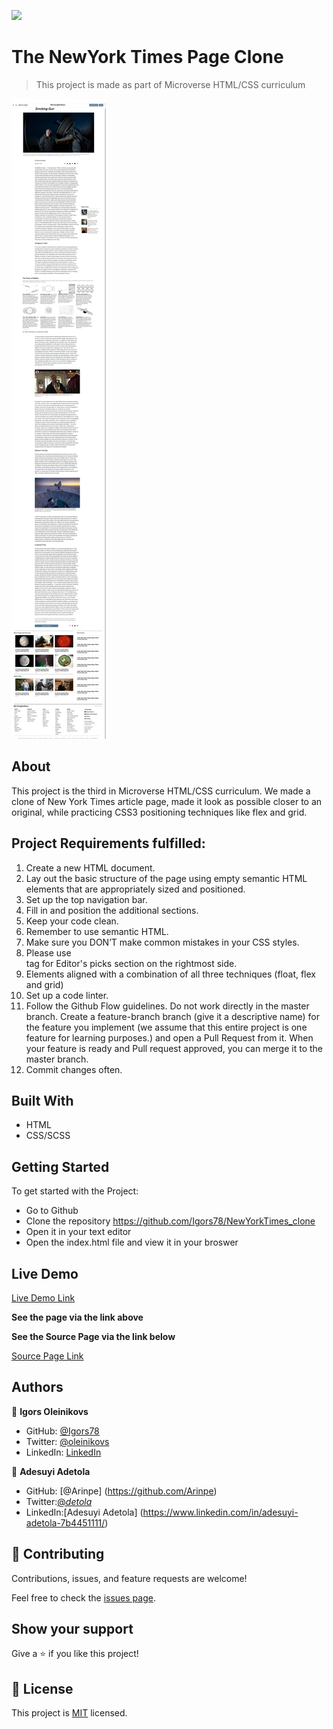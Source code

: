 ![](https://img.shields.io/badge/Microverse-blueviolet)

# The NewYork Times Page Clone

> This project is made as part of Microverse HTML/CSS curriculum

![screenshot](./img/fullsizescreenshot.png)

## About

This project is the third in Microverse HTML/CSS curriculum. We made a clone of New York Times article page, made it look as possible closer to an original, while practicing CSS3 positioning techniques like flex and grid. 

## Project Requirements fulfilled:

1. Create a new HTML document.
2. Lay out the basic structure of the page using empty semantic HTML elements that are appropriately sized and positioned.
3. Set up the top navigation bar.
4. Fill in and position the additional sections.
5. Keep your code clean.
6. Remember to use semantic HTML.
7. Make sure you DON’T make common mistakes in your CSS styles.
8. Please use <aside> tag for Editor's picks section on the rightmost side.
9. Elements aligned with a combination of all three techniques (float, flex and grid)
10. Set up a code linter.
11. Follow the Github Flow guidelines.
    Do not work directly in the master branch. Create a feature-branch branch (give it a descriptive name) for the feature you implement (we assume that this entire project is one feature for learning purposes.) and open a Pull Request from it. When your feature is ready and Pull request approved, you can merge it to the master branch.
12. Commit changes often.

## Built With

- HTML
- CSS/SCSS

## Getting Started

To get started with the Project:
- Go to Github
- Clone the repository https://github.com/Igors78/NewYorkTimes_clone
- Open it in your text editor 
- Open the index.html file and view it in your broswer

## Live Demo

[Live Demo Link](https://igors78.github.io/NewYorkTimes_clone/)

**See the page via the link above**

**See the Source Page via the link below**

[Source Page Link](https://www.nytimes.com/2014/03/18/science/space/detection-of-waves-in-space-buttresses-landmark-theory-of-big-bang.html?_r=0)

## Authors

👤 **Igors Oleinikovs**

- GitHub: [@Igors78](https://github.com/Igors78)
- Twitter: [@oleinikovs](https://twitter.com/oleinikovs)
- LinkedIn: [LinkedIn](https://www.linkedin.com/in/igors-oleinikovs-17a10958/)

👤 **Adesuyi Adetola**

- GitHub: [@Arinpe] (https://github.com/Arinpe)
- Twitter:[@_detola_](https://twitter.com/_detola_)
- LinkedIn:[Adesuyi Adetola] (https://www.linkedin.com/in/adesuyi-adetola-7b4451111/)

## 🤝 Contributing

Contributions, issues, and feature requests are welcome!

Feel free to check the [issues page](issues/).

## Show your support

Give a ⭐️ if you like this project!

## 📝 License

This project is [MIT](./license.txt) licensed.

